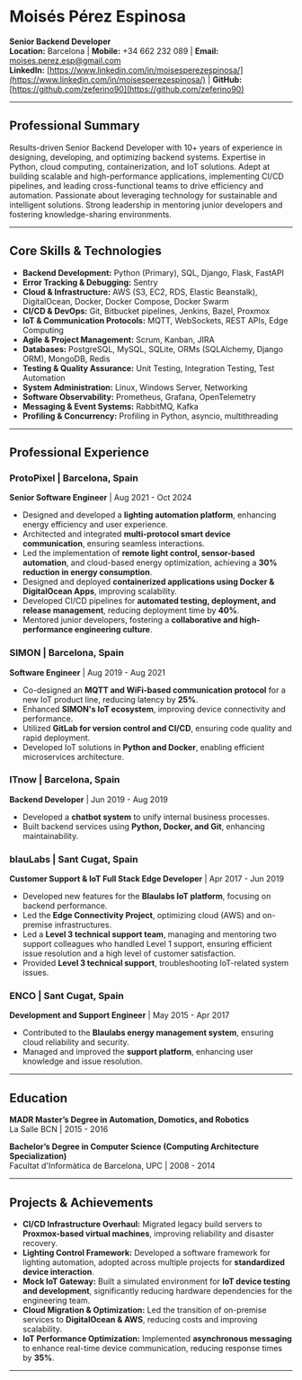 # Moisés Pérez Espinosa  
**Senior Backend Developer**  
**Location:** Barcelona | **Mobile:** +34 662 232 089 | **Email:** moises.perez.esp@gmail.com  
**LinkedIn:** [https://www.linkedin.com/in/moisesperezespinosa/](https://www.linkedin.com/in/moisesperezespinosa/) | **GitHub:** [https://github.com/zeferino90](https://github.com/zeferino90)

---

## **Professional Summary**  
Results-driven Senior Backend Developer with 10+ years of experience in designing, developing, and optimizing backend systems. Expertise in Python, cloud computing, containerization, and IoT solutions. Adept at building scalable and high-performance applications, implementing CI/CD pipelines, and leading cross-functional teams to drive efficiency and automation. Passionate about leveraging technology for sustainable and intelligent solutions. Strong leadership in mentoring junior developers and fostering knowledge-sharing environments.

---

## Core Skills & Technologies
- **Backend Development:** Python (Primary), SQL, Django, Flask, FastAPI  
- **Error Tracking & Debugging:** Sentry  
- **Cloud & Infrastructure:** AWS (S3, EC2, RDS, Elastic Beanstalk), DigitalOcean, Docker, Docker Compose, Docker Swarm  
- **CI/CD & DevOps:** Git, Bitbucket pipelines, Jenkins, Bazel, Proxmox  
- **IoT & Communication Protocols:** MQTT, WebSockets, REST APIs, Edge Computing  
- **Agile & Project Management:** Scrum, Kanban, JIRA  
- **Databases:** PostgreSQL, MySQL, SQLite, ORMs (SQLAlchemy, Django ORM), MongoDB, Redis  
- **Testing & Quality Assurance:** Unit Testing, Integration Testing, Test Automation  
- **System Administration:** Linux, Windows Server, Networking  
- **Software Observability:** Prometheus, Grafana, OpenTelemetry  
- **Messaging & Event Systems:** RabbitMQ, Kafka  
- **Profiling & Concurrency:** Profiling in Python, asyncio, multithreading 

---

## **Professional Experience**  

### **ProtoPixel | Barcelona, Spain**  
**Senior Software Engineer** | Aug 2021 - Oct 2024  
- Designed and developed a **lighting automation platform**, enhancing energy efficiency and user experience.  
- Architected and integrated **multi-protocol smart device communication**, ensuring seamless interactions.  
- Led the implementation of **remote light control, sensor-based automation**, and cloud-based energy optimization, achieving a **30% reduction in energy consumption**.  
- Designed and deployed **containerized applications using Docker & DigitalOcean Apps**, improving scalability.  
- Developed CI/CD pipelines for **automated testing, deployment, and release management**, reducing deployment time by **40%**.  
- Mentored junior developers, fostering a **collaborative and high-performance engineering culture**.  

### **SIMON | Barcelona, Spain**  
**Software Engineer** | Aug 2019 - Aug 2021  
- Co-designed an **MQTT and WiFi-based communication protocol** for a new IoT product line, reducing latency by **25%**.  
- Enhanced **SIMON's IoT ecosystem**, improving device connectivity and performance.  
- Utilized **GitLab for version control and CI/CD**, ensuring code quality and rapid deployment.  
- Developed IoT solutions in **Python and Docker**, enabling efficient microservices architecture.  

### **ITnow | Barcelona, Spain**  
**Backend Developer** | Jun 2019 - Aug 2019  
- Developed a **chatbot system** to unify internal business processes.  
- Built backend services using **Python, Docker, and Git**, enhancing maintainability.  

### **blauLabs | Sant Cugat, Spain**  
**Customer Support & IoT Full Stack Edge Developer** | Apr 2017 - Jun 2019  
- Developed new features for the **Blaulabs IoT platform**, focusing on backend performance.  
- Led the **Edge Connectivity Project**, optimizing cloud (AWS) and on-premise infrastructures.  
- Led a **Level 3 technical support team**, managing and mentoring two support colleagues who handled Level 1 support, ensuring efficient issue resolution and a high level of customer satisfaction.
- Provided **Level 3 technical support**, troubleshooting IoT-related system issues.  

### **ENCO | Sant Cugat, Spain**  
**Development and Support Engineer** | May 2015 - Apr 2017  
- Contributed to the **Blaulabs energy management system**, ensuring cloud reliability and security.  
- Managed and improved the **support platform**, enhancing user knowledge and issue resolution.  

---

## **Education**  
**MADR Master’s Degree in Automation, Domotics, and Robotics**  
La Salle BCN | 2015 - 2016  

**Bachelor’s Degree in Computer Science (Computing Architecture Specialization)**  
Facultat d'Informàtica de Barcelona, UPC | 2008 - 2014  

---

## **Projects & Achievements**  
- **CI/CD Infrastructure Overhaul:** Migrated legacy build servers to **Proxmox-based virtual machines**, improving reliability and disaster recovery.  
- **Lighting Control Framework:** Developed a software framework for lighting automation, adopted across multiple projects for **standardized device interaction**.  
- **Mock IoT Gateway:** Built a simulated environment for **IoT device testing and development**, significantly reducing hardware dependencies for the engineering team.  
- **Cloud Migration & Optimization:** Led the transition of on-premise services to **DigitalOcean & AWS**, reducing costs and improving scalability.  
- **IoT Performance Optimization:** Implemented **asynchronous messaging** to enhance real-time device communication, reducing response times by **35%**.  

---
